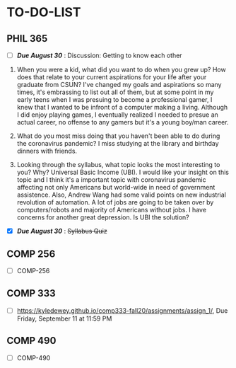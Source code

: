 # TO-DO-LIST

## PHIL 365

- [ ] _**Due August 30**_ : Discussion: Getting to know each other

1. When you were a kid, what did you want to do when you grew up? How does that relate to your current aspirations for your life after your graduate from CSUN?
I've changed my goals and aspirations so many times, it's embrassing to list out all of them, but at some point in my early teens when I was presuing to become a professional gamer, I knew that I wanted to be infront of a computer making a living. Although I did enjoy playing games, I eventually realized I needed to presue an actual career, no offense to any gamers but it's a young boy/man career.

2. What do you most miss doing that you haven't been able to do during the coronavirus pandemic?
I miss studying at the library and birthday dinners with friends.

3. Looking through the syllabus, what topic looks the most interesting to you? Why? Universal Basic Income (UBI). I would like your insight on this topic and I think it's a important topic with coronavirus pandemic affecting not only Americans but world-wide in need of government assistence. Also, Andrew Wang had some valid points on new industrial revolution of automation. A lot of jobs are going to be taken over by computers/robots and majority of Americans without jobs. I have concerns for another great depression. Is UBI the solution?

- [x] _**Due August 30**_ : ~~Syllabus Quiz~~

## COMP 256

- [ ] COMP-256

## COMP 333

- [ ] <https://kyledewey.github.io/comp333-fall20/assignments/assign_1/>, Due Friday, September 11 at 11:59 PM

## COMP 490

- [ ] COMP-490
